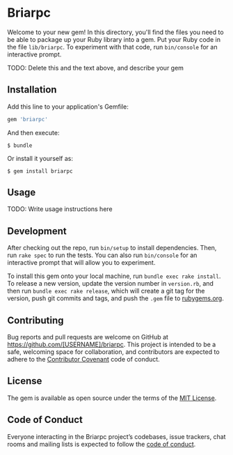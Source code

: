 # Briarpc

Welcome to your new gem! In this directory, you'll find the files you need to be able to package up your Ruby library into a gem. Put your Ruby code in the file `lib/briarpc`. To experiment with that code, run `bin/console` for an interactive prompt.

TODO: Delete this and the text above, and describe your gem

## Installation

Add this line to your application's Gemfile:

```ruby
gem 'briarpc'
```

And then execute:

    $ bundle

Or install it yourself as:

    $ gem install briarpc

## Usage

TODO: Write usage instructions here

## Development

After checking out the repo, run `bin/setup` to install dependencies. Then, run `rake spec` to run the tests. You can also run `bin/console` for an interactive prompt that will allow you to experiment.

To install this gem onto your local machine, run `bundle exec rake install`. To release a new version, update the version number in `version.rb`, and then run `bundle exec rake release`, which will create a git tag for the version, push git commits and tags, and push the `.gem` file to [rubygems.org](https://rubygems.org).

## Contributing

Bug reports and pull requests are welcome on GitHub at https://github.com/[USERNAME]/briarpc. This project is intended to be a safe, welcoming space for collaboration, and contributors are expected to adhere to the [Contributor Covenant](http://contributor-covenant.org) code of conduct.

## License

The gem is available as open source under the terms of the [MIT License](https://opensource.org/licenses/MIT).

## Code of Conduct

Everyone interacting in the Briarpc project’s codebases, issue trackers, chat rooms and mailing lists is expected to follow the [code of conduct](https://github.com/[USERNAME]/briarpc/blob/master/CODE_OF_CONDUCT.md).
